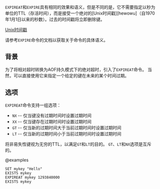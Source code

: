 `EXPIREAT`和`EXPIRE`具有相同的效果和语义，但是不同的是，它不需要指定以秒为单位的TTL（存活时间），而是接受一个绝对的[Unix时间戳][hewowu]（自1970年1月1日以来的秒数）。过去的时间戳将立即删除键。

[Unix时间戳](http://en.wikipedia.org/wiki/Unix_time)

请参考`EXPIRE`命令的文档以获取关于命令的具体语义。

## 背景

为了将相对超时转换为AOF持久模式下的绝对超时，引入了`EXPIREAT`命令。
当然，可以直接使用它来指定一个给定的键在未来的某个时间过期。

## 选项

`EXPIREAT`命令支持一组选项：

* `NX` -- 仅当键没有过期时间时设置过期时间
* `XX` -- 仅当键存在过期时间时设置过期时间
* `GT` -- 仅当新的过期时间大于当前过期时间时设置过期时间
* `LT` -- 仅当新的过期时间小于当前过期时间时设置过期时间

将非易失性键视为无穷的TTL，以满足`GT`和`LT`的目的。
`GT`、`LT`和`NX`选项是互斥的。

@examples

```cli
SET mykey "Hello"
EXISTS mykey
EXPIREAT mykey 1293840000
EXISTS mykey
```
